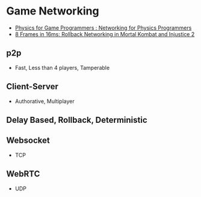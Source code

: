 # Game Networking

* [Physics for Game Programmers : Networking for Physics Programmers](https://gdcvault.com/play/1022195/Physics-for-Game-Programmers-Networking)
* [8 Frames in 16ms: Rollback Networking in Mortal Kombat and Injustice 2](https://www.youtube.com/watch?v=7jb0FOcImdg&ab_channel=GDC2025)

## p2p
* Fast, Less than 4 players, Tamperable

## Client-Server
* Authorative, Multiplayer

## Delay Based, Rollback, Deterministic

## Websocket
* TCP

## WebRTC
* UDP
